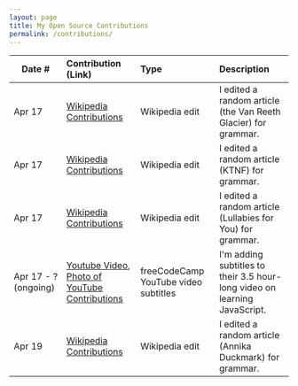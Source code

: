 ```yaml
---
layout: page
title: My Open Source Contributions
permalink: /contributions/
---
```


<!--
Type of the contribution should be "Wikipedia edit", "OpenStreet Map feature", "Documentation", "Course website", "Blog",
"Browse Add-on", etc.

The description should include a brief summary of what you did.

Replace the first row with your own contribution. 

-->





| Date #       | Contribution (Link)  | Type  | Description |
|---|:---|:---|:---|
| Apr 17 | [Wikipedia Contributions](https://en.wikipedia.org/wiki/Special:Contributions/Kylayujiri) | Wikipedia edit | I edited a random article (the Van Reeth Glacier) for grammar. |
| Apr 17 | [Wikipedia Contributions](https://en.wikipedia.org/wiki/Special:Contributions/Kylayujiri) | Wikipedia edit | I edited a random article (KTNF) for grammar. |
| Apr 17 | [Wikipedia Contributions](https://en.wikipedia.org/wiki/Special:Contributions/Kylayujiri) | Wikipedia edit | I edited a random article (Lullabies for You) for grammar. |
| Apr 17 - ? (ongoing) | [Youtube Video](https://en.wikipedia.org/wiki/Special:Contributions/Kylayujiri), [Photo of YouTube Contributions](https://drive.google.com/file/d/1eKYdi_88gJ-8hOWmc-66mdJU4qsDwImO/view?usp=sharing) | freeCodeCamp YouTube video subtitles | I'm adding subtitles to their 3.5 hour-long video on learning JavaScript. |
| Apr 19 | [Wikipedia Contributions](https://en.wikipedia.org/wiki/Special:Contributions/Kylayujiri) | Wikipedia edit | I edited a random article (Annika Duckmark) for grammar. |
